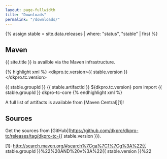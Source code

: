 ```yaml
---
layout: page-fullwidth
title: "Downloads"
permalink: "/downloads/"
---
```


{% assign stable = site.data.releases | where: "status", "stable" | first %}

## Maven

{{ site.title }} is availble via the Maven infrastructure.

{% highlight xml %}
<properties>
  <dkpro.tc.version>{{ stable.version }}</dkpro.tc.version>
</properties>

<dependencyManagement>
  <dependencies>
    <dependency>
      <groupId>{{ stable.groupId }}</groupId>
      <artifactId>{{ stable.artifactId }}</artifactId>
      <version>${dkpro.tc.version}</version>
      <type>pom</type>
      <scope>import</scope>
    </dependency>
  </dependencies>
</dependencyManagement>

<dependencies>
  <dependency>
    <groupId>{{ stable.groupId }}</groupId>
    <artifactId>dkpro-tc-core</artifactId>
  </dependency>
</dependencies>
{% endhighlight xml %}

A full list of artifacts is available from [Maven Central][1]! 
  
## Sources

Get the sources from [GitHub](https://github.com/dkpro/dkpro-tc/releases/tag/dkpro-tc-{{ stable.version }}).

[1]: http://search.maven.org/#search%7Cga%7C1%7Cg%3A%22{{ stable.groupId }}%22%20AND%20v%3A%22{{ stable.version }}%22


